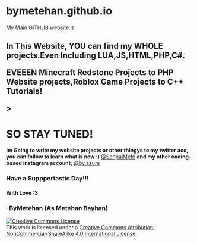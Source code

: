 # bymetehan.github.io
My Main  GITHUB website :)
<body>
	

<H2> <p>In This Website, YOU can find my WHOLE projects.Even Including LUA,JS,HTML,PHP,C#.</p><p>EVEEEN Minecraft Redstone Projects to PHP Website projects,Roblox Game Projects to C++ Tutorials!</p>> </H2>


<h1> SO STAY TUNED! </h1>
<b>Im Going to  write my website projects or other thingys to my twitter acc, you can  follow to learn what is new :)</b> <a href="https://twitter.com/SenpaiMete">@SenpaiMete</a> <b> and my other coding-based instagram account;</b> <a href="https://tinyurl.com/by-azure">@by.azure</a>

<h3> Have a Supppertastic Day!!!</h3>


<h4> With Love :3</h4>


<h3>-ByMetehan (As Metehan Bayhan)</h3>

<a rel="license" href="http://creativecommons.org/licenses/by-nc-sa/4.0/"><img alt="Creative Commons License" style="border-width:0" src="https://i.creativecommons.org/l/by-nc-sa/4.0/88x31.png" /></a><br />This work is licensed under a <a rel="license" href="http://creativecommons.org/licenses/by-nc-sa/4.0/">Creative Commons Attribution-NonCommercial-ShareAlike 4.0 International License</a>
</body>
